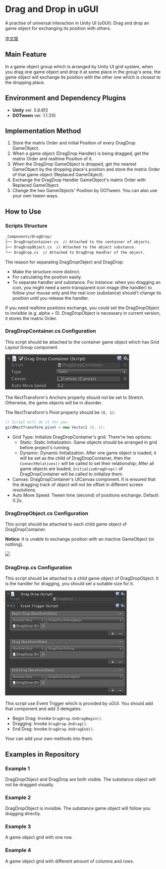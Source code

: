 # Drag and Drop in uGUI

A practise of universal interaction in Unity UI (uGUI): Drag and drop an game object for exchanging its position with others.

[中文版](./README_CN.md)

## Main Feature

In a game object group which is arranged by Unity UI grid system, when you drag one game object and drop it at some place in the group's area, the game object will exchange its position with the other one which is closest to the dropping place.

## Environment and Dependency Plugins

- **Unity** ver. 5.6.6f2
- **DOTween** ver. 1.1.310

## Implementation Method

1. Store the matrix Order and initial Position of every DragDrop GameObject.
2. When a game object (DragDrop Handler) is being dragged, get the matrix Order and realtime Position of it.
3. When the DragDrop GameObject is dropped, get the nearest GameObject by the dropping place's position and store the matrix Order of that game object (Replaced GameObject).
4. Exchange the DragDrop Handler GameObject's matrix Order with Replaced GameObject.
5. Change the two GameObjects' Position by DOTween. You can also use your own tween ways.

## How to Use

### Scripts Structure

```txt
_Components/DragDrop/
├── DragDropContainer.cs  // Attached to the container of objects.
├── DragDropObject.cs  // Attached to the object substance.
└── DragDrop.cs  // Attached to DragDrop Handler of the object.
```

The reason for separating DragDropObject and DragDrop:

- Make the structure more distinct.
- For calculating the position easily.
- To separate handler and substance. For instance: when you dragging an icon, you might need a semi-transparent icon image (the handler) to follow your mouse only and the real icon (substance) should't change its position until you release the handler.  

If you need realtime positions exchange, you could set the DragDropObject to invisible (e.g. alpha = 0). DragDropObject is necessary in current version, it stores the matrix Order.

### DragDropContainer.cs Configuration

This script should be attached to the container game object which has Grid Layout Group component.

![](doc_attachments/pic0.png)

The RectTransform's Anchors property should not be set to Stretch. Otherwise, the game objects will be in disorder.

The RectTransform's Pivot property should be `(0, 1)`:

```csharp
// Script will do it for you.
girdRectTransform.pivot = new Vector2 (0, 1);
```

- Grid Type: Initialize DragDropContainer's grid. There're two options:
  - Static: Static Initialization. Game objects should be arranged in grid before project's running.
  - Dynamic: Dynamic Initialization. After one game object is loaded, it will be set as the child of DragDropContainer, then the `ConnectRelatives()` will be called to set their relationship; After all game objects are loaded, `InitializeDragDrop()` of DragDropContainer will be called to initialize them.
- Canvas: DragDropContainer's UICanvas component. It is ensured that the dragging track of object will not be offset in different screen resolutions.
- Auto Move Speed: Tween time (second) of positions exchange. Default: 0.2s.

### DragDropObject.cs Configuration

This script should be attached to each child game object of DragDropContainer.

**Notice**: It is unable to exchange position with an inactive GameObject (or nothing). 

![](doc_attachments/pic1.png)

### DragDrop.cs Configuration

This script should be attached to a child game object of DragDropObject. It is the handler for dragging, you should set a suitable size for it.

![](doc_attachments/pic2.png)

This script use Event Trigger which is provided by uGUI. You should add that component and add 3 delegates:

- Begin Drag: Invoke `DragDrop.OnDragBegin()`.
- Dragging: Invoke `DragDrop.OnDrag()`.
- End Drag: Invoke `DragDrop.OnDragEnd()`.

Your can add your own methods into them.

## Examples in Repository

### Example 1

DragDropObject and DragDrop are both visible. The substance object will not be dragged visually.

### Example 2

DragDropObject is invisible. The substance game object will follow you dragging directly.

### Example 3

A game object grid with one row.

### Example 4

A game object grid with different amount of columns and rows.
